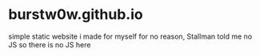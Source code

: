 # burstw0w.github.io
simple static website i made for myself for no reason, Stallman told me no JS so there is no JS here
